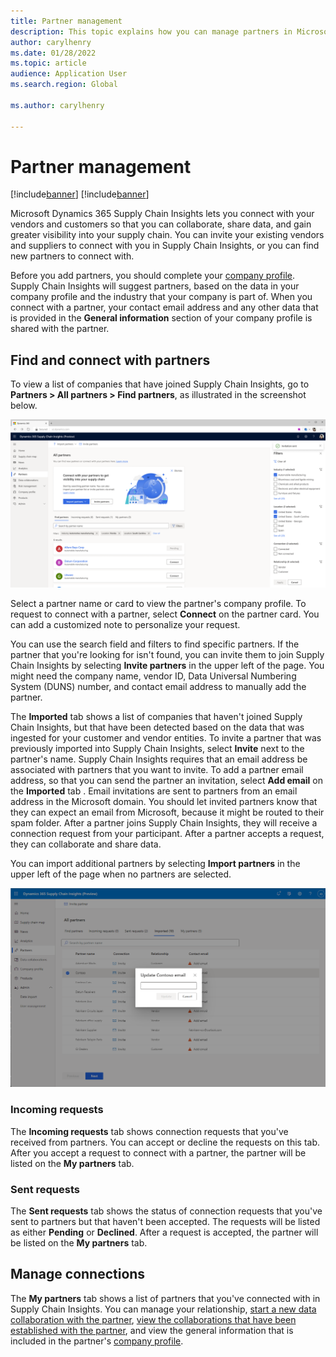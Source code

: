 ```yaml
---
title: Partner management
description: This topic explains how you can manage partners in Microsoft Dynamics 365 Supply Chain Insights.
author: carylhenry
ms.date: 01/28/2022
ms.topic: article
audience: Application User
ms.search.region: Global

ms.author: carylhenry

---
```


# Partner management

[!include[banner](includes/banner.md)]
[!include[banner](includes/preview-banner.md)]

Microsoft Dynamics 365 Supply Chain Insights lets you connect with your vendors and customers so that you can collaborate, share data, and gain greater visibility into your supply chain. You can invite your existing vendors and suppliers to connect with you in Supply Chain Insights, or you can find new partners to connect with.

Before you add partners, you should complete your [company profile](company-profile.md). Supply Chain Insights will suggest partners, based on the data in your company profile and the industry that your company is part of. When you connect with a partner, your contact email address and any other data that is provided in the **General information** section of your company profile is shared with the partner.

## Find and connect with partners

To view a list of companies that have joined Supply Chain Insights, go to **Partners \> All partners \> Find partners**, as illustrated in the screenshot below. 

![Find partners tab on the All partners page, showing a list of companies that you can connect with and a filter box to narrow down the companies.](media/find-partners-with-filter.PNG)

Select a partner name or card to view the partner's company profile. To request to connect with a partner, select **Connect** on the partner card. You can add a customized note to personalize your request.

You can use the search field and filters to find specific partners. If the partner that you're looking for isn't found, you can invite them to join Supply Chain Insights by selecting **Invite partners** in the upper left of the page. You might need the company name, vendor ID, Data Universal Numbering System (DUNS) number, and contact email address to manually add the partner.

The **Imported** tab shows a list of companies that haven't joined Supply Chain Insights, but that have been detected based on the data that was ingested for your customer and vendor entities. To invite a partner that was previously imported into Supply Chain Insights, select **Invite** next to the partner's name. Supply Chain Insights requires that an email address be associated with partners that you want to invite. To add a partner email address, so that you can send the partner an invitation, select **Add email** on the **Imported** tab . Email invitations are sent to partners from an email address in the Microsoft domain. You should let invited partners know that they can expect an email from Microsoft, because it might be routed to their spam folder. After a partner joins Supply Chain Insights, they will receive a connection request from your participant. After a partner accepts a request, they can collaborate and share data.

You can import additional partners by selecting **Import partners** in the upper left of the page when no partners are selected.

![Dialog box for updating a partner's email address via the Imported tab on the All partners page.](media/update-imported-partner-email.png)

### Incoming requests

The **Incoming requests** tab shows connection requests that you've received from partners. You can accept or decline the requests on this tab. After you accept a request to connect with a partner, the partner will be listed on the **My partners** tab.

### Sent requests

The **Sent requests** tab shows the status of connection requests that you've sent to partners but that haven't been accepted. The requests will be listed as either **Pending** or **Declined**. After a request is accepted, the partner will be listed on the **My partners** tab.

## Manage connections

The **My partners** tab shows a list of partners that you've connected with in Supply Chain Insights. You can manage your relationship, [start a new data collaboration with the partner](/dynamics365/supply-chain-insights/create-collaboration), [view the collaborations that have been established with the partner](/dynamics365/supply-chain-insights/review-edit-delete-collaboration), and view the general information that is included in the partner's [company profile](company-profile.md).
